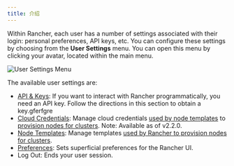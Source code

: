 ```yaml
---
title: 介绍
---
```


Within Rancher, each user has a number of settings associated with their login: personal preferences, API keys, etc. You can configure these settings by choosing from the **User Settings** menu. You can open this menu by clicking your avatar, located within the main menu.

![User Settings Menu](/img/rancher/user-settings.png)

The available user settings are:

* [API & Keys](/docs/user-settings/api-keys/): If you want to interact with Rancher programmatically, you need an API key. Follow the directions in this section to obtain a key.gferfgre
* [Cloud Credentials](/docs/user-settings/cloud-credentials/): Manage cloud credentials [used by node templates](/docs/cluster-provisioning/rke-clusters/node-pools/#node-templates) to [provision nodes for clusters](/docs/cluster-provisioning/rke-clusters). Note: Available as of v2.2.0.
* [Node Templates](/docs/user-settings/node-templates): Manage templates [used by Rancher to provision nodes for clusters](/docs/cluster-provisioning/rke-clusters).
* [Preferences](/docs/user-settings/preferences): Sets superficial preferences for the Rancher UI.
* Log Out: Ends your user session.

